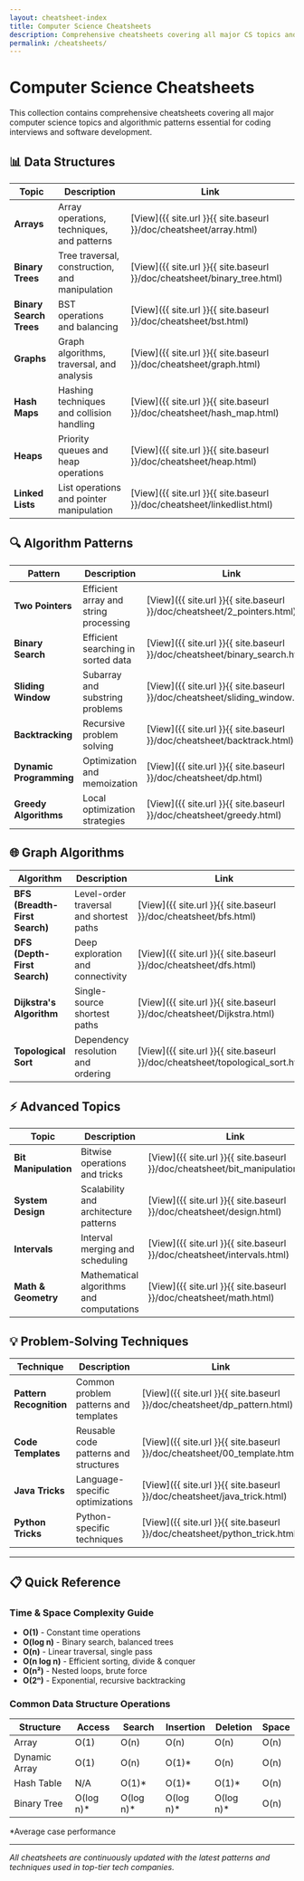 ```yaml
---
layout: cheatsheet-index
title: Computer Science Cheatsheets
description: Comprehensive cheatsheets covering all major CS topics and algorithmic patterns essential for coding interviews
permalink: /cheatsheets/
---
```


# Computer Science Cheatsheets

This collection contains comprehensive cheatsheets covering all major computer science topics and algorithmic patterns essential for coding interviews and software development.

## 📊 Data Structures

| Topic | Description | Link |
|-------|-------------|------|
| **Arrays** | Array operations, techniques, and patterns | [View]({{ site.url }}{{ site.baseurl }}/doc/cheatsheet/array.html) |
| **Binary Trees** | Tree traversal, construction, and manipulation | [View]({{ site.url }}{{ site.baseurl }}/doc/cheatsheet/binary_tree.html) |
| **Binary Search Trees** | BST operations and balancing | [View]({{ site.url }}{{ site.baseurl }}/doc/cheatsheet/bst.html) |
| **Graphs** | Graph algorithms, traversal, and analysis | [View]({{ site.url }}{{ site.baseurl }}/doc/cheatsheet/graph.html) |
| **Hash Maps** | Hashing techniques and collision handling | [View]({{ site.url }}{{ site.baseurl }}/doc/cheatsheet/hash_map.html) |
| **Heaps** | Priority queues and heap operations | [View]({{ site.url }}{{ site.baseurl }}/doc/cheatsheet/heap.html) |
| **Linked Lists** | List operations and pointer manipulation | [View]({{ site.url }}{{ site.baseurl }}/doc/cheatsheet/linkedlist.html) |

## 🔍 Algorithm Patterns

| Pattern | Description | Link |
|---------|-------------|------|
| **Two Pointers** | Efficient array and string processing | [View]({{ site.url }}{{ site.baseurl }}/doc/cheatsheet/2_pointers.html) |
| **Binary Search** | Efficient searching in sorted data | [View]({{ site.url }}{{ site.baseurl }}/doc/cheatsheet/binary_search.html) |
| **Sliding Window** | Subarray and substring problems | [View]({{ site.url }}{{ site.baseurl }}/doc/cheatsheet/sliding_window.html) |
| **Backtracking** | Recursive problem solving | [View]({{ site.url }}{{ site.baseurl }}/doc/cheatsheet/backtrack.html) |
| **Dynamic Programming** | Optimization and memoization | [View]({{ site.url }}{{ site.baseurl }}/doc/cheatsheet/dp.html) |
| **Greedy Algorithms** | Local optimization strategies | [View]({{ site.url }}{{ site.baseurl }}/doc/cheatsheet/greedy.html) |

## 🌐 Graph Algorithms

| Algorithm | Description | Link |
|-----------|-------------|------|
| **BFS (Breadth-First Search)** | Level-order traversal and shortest paths | [View]({{ site.url }}{{ site.baseurl }}/doc/cheatsheet/bfs.html) |
| **DFS (Depth-First Search)** | Deep exploration and connectivity | [View]({{ site.url }}{{ site.baseurl }}/doc/cheatsheet/dfs.html) |
| **Dijkstra's Algorithm** | Single-source shortest paths | [View]({{ site.url }}{{ site.baseurl }}/doc/cheatsheet/Dijkstra.html) |
| **Topological Sort** | Dependency resolution and ordering | [View]({{ site.url }}{{ site.baseurl }}/doc/cheatsheet/topological_sort.html) |

## ⚡ Advanced Topics

| Topic | Description | Link |
|-------|-------------|------|
| **Bit Manipulation** | Bitwise operations and tricks | [View]({{ site.url }}{{ site.baseurl }}/doc/cheatsheet/bit_manipulation.html) |
| **System Design** | Scalability and architecture patterns | [View]({{ site.url }}{{ site.baseurl }}/doc/cheatsheet/design.html) |
| **Intervals** | Interval merging and scheduling | [View]({{ site.url }}{{ site.baseurl }}/doc/cheatsheet/intervals.html) |
| **Math & Geometry** | Mathematical algorithms and computations | [View]({{ site.url }}{{ site.baseurl }}/doc/cheatsheet/math.html) |

## 💡 Problem-Solving Techniques

| Technique | Description | Link |
|-----------|-------------|------|
| **Pattern Recognition** | Common problem patterns and templates | [View]({{ site.url }}{{ site.baseurl }}/doc/cheatsheet/dp_pattern.html) |
| **Code Templates** | Reusable code patterns and structures | [View]({{ site.url }}{{ site.baseurl }}/doc/cheatsheet/00_template.html) |
| **Java Tricks** | Language-specific optimizations | [View]({{ site.url }}{{ site.baseurl }}/doc/cheatsheet/java_trick.html) |
| **Python Tricks** | Python-specific techniques | [View]({{ site.url }}{{ site.baseurl }}/doc/cheatsheet/python_trick.html) |

---

## 📋 Quick Reference

### Time & Space Complexity Guide
- **O(1)** - Constant time operations
- **O(log n)** - Binary search, balanced trees
- **O(n)** - Linear traversal, single pass
- **O(n log n)** - Efficient sorting, divide & conquer
- **O(n²)** - Nested loops, brute force
- **O(2ⁿ)** - Exponential, recursive backtracking

### Common Data Structure Operations

| Structure | Access | Search | Insertion | Deletion | Space |
|-----------|---------|---------|-----------|----------|-------|
| Array | O(1) | O(n) | O(n) | O(n) | O(n) |
| Dynamic Array | O(1) | O(n) | O(1)* | O(n) | O(n) |
| Hash Table | N/A | O(1)* | O(1)* | O(1)* | O(n) |
| Binary Tree | O(log n)* | O(log n)* | O(log n)* | O(log n)* | O(n) |

*Average case performance

---

*All cheatsheets are continuously updated with the latest patterns and techniques used in top-tier tech companies.*